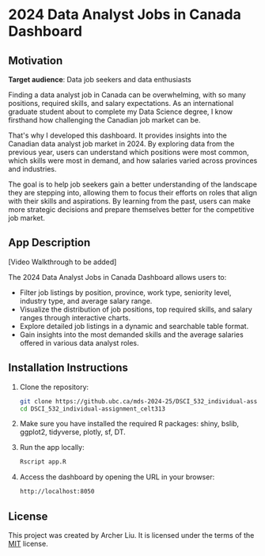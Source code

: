 # 2024 Data Analyst Jobs in Canada Dashboard

## Motivation

**Target audience**: Data job seekers and data enthusiasts

Finding a data analyst job in Canada can be overwhelming, with so many positions, required skills, and salary expectations. As an international graduate student about to complete my Data Science degree, I know firsthand how challenging the Canadian job market can be.

That's why I developed this dashboard. It provides insights into the Canadian data analyst job market in 2024. By exploring data from the previous year, users can understand which positions were most common, which skills were most in demand, and how salaries varied across provinces and industries.

The goal is to help job seekers gain a better understanding of the landscape they are stepping into, allowing them to focus their efforts on roles that align with their skills and aspirations. By learning from the past, users can make more strategic decisions and prepare themselves better for the competitive job market.

## App Description

[Video Walkthrough to be added]

The 2024 Data Analyst Jobs in Canada Dashboard allows users to:

- Filter job listings by position, province, work type, seniority level, industry type, and average salary range.
- Visualize the distribution of job positions, top required skills, and salary ranges through interactive charts.
- Explore detailed job listings in a dynamic and searchable table format.
- Gain insights into the most demanded skills and the average salaries offered in various data analyst roles.

## Installation Instructions

1. Clone the repository:

   ```bash
   git clone https://github.ubc.ca/mds-2024-25/DSCI_532_individual-assignment_celt313.git
   cd DSCI_532_individual-assignment_celt313
   ```

2. Make sure you have installed the required R packages: shiny, bslib, ggplot2, tidyverse, plotly, sf, DT.

3. Run the app locally:

   ```bash
   Rscript app.R
   ```

4. Access the dashboard by opening the URL in your browser:

   ```bash
   http://localhost:8050
   ```

## License

This project was created by Archer Liu. It is licensed under the terms of the [MIT](https://github.ubc.ca/mds-2024-25/DSCI_532_individual-assignment_celt313/blob/master/LICENSE.md) license.
